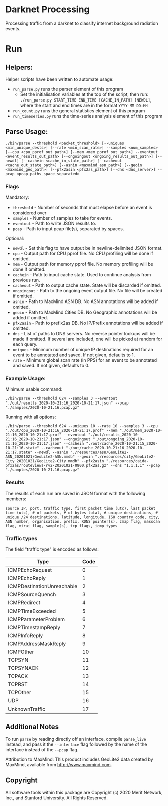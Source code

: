 # Darknet Processing

Processing traffic from a darknet to classify internet background radiation events.

# Run

## Helpers:

Helper scripts have been written to automate usage:

* `run_parse.py` runs the parser element of this program
  * Set the initialisation variables at the top of the script, then run:
  `./run_parse.py START_TIME END_TIME [CACHE_IN_PATH] [NEWDL]`, where the start and end times are in the format `YYYY-MM-DD:HH`
* `run_count.py` runs the general statistics element of this program
* `run_timeseries.py` runs the time-series analysis element of this program

## Parse Usage:

```./bin/parse --threshold <packet_threshold> [--uniques <min_unique_dests>] [--rate <min_scan_rate>] --samples <num_samples> [--cpu <cpu_pprof_out_path>] [--mem <mem_pprof_out_path>] --eventout <event_results_out_path> [--ongoingout <ongoing_results_out_path>] [--newdl] [--cachein <cache_in_state_path>] [--cacheout <cache_out_state_path>] [--asnin <maxmind_asn_path>] [--geoin <maxmind_geo_path>] [--pfx2asin <pfx2as_path>] [--dns <dns_server>] --pcap <pcap_paths_space_separated>```

### Flags

Mandatory:

* `threshold` - Number of seconds that must elapse before an event is considered over
* `samples` - Number of samples to take for events.
* `eventout` - Path to write JSON results to.
* `pcap` - Path to input pcap file(s), separated by spaces.

Optional:

* `newdl` - Set this flag to have output be in newline-delimited JSON format.
* `cpu` - Output path for CPU pprof file. No CPU profiling will be done if omitted.
* `mem` - Output path for memory pprof file. No memory profiling will be done if omitted.
* `cachein` - Path to input cache state. Used to continue analysis from previous run.
* `cacheout` - Path to output cache state. State will be discarded if omitted.
* `ongoingout` - Path to the ongoing event output file. No file will be created if omitted.
* `asnin` - Path to MaxMind ASN DB. No ASN annotations will be added if omitted.
* `geoin` - Path to MaxMind Cities DB. No Geographic annotations will be added if omitted.
* `pfx2asin` - Path to prefix2as DB. No IP/Prefix annotations will be added if omitted.
* `dns` - List of paths to DNS servers. No reverse pointer lookups will be made if omitted. If several are included, one will be picked at random for each query.
* `uniques` - Minimum number of unique IP destinations required for an event to be annotated and saved. If not given, defaults to 1.
* `rate` - Minimum global scan rate (in PPS) for an event to be annotated and saved. If not given, defaults to 0.

### Example Usage:

Minimum usable command: 

```./bin/parse --threshold 624 --samples 3 --eventout "./out/results_2020-10-21:16_2020-10-21:17.json" --pcap "./samples/2020-10-21.16.pcap.gz"```

Running with all options: 

```./bin/parse --threshold 624 --uniques 10 --rate 10 --samples 3 --cpu "./out/cpu_2020-10-21:16_2020-10-21:17.prof" --mem "./out/mem_2020-10-21:16_2020-10-21:17.prof" --eventout "./out/results_2020-10-21:16_2020-10-21:17.json" --ongoingout "./out/ongoing_2020-10-21:16_2020-10-21:17.json" --cachein "./out/cache_2020-10-21:15_2020-10-21:16.state" --cacheout "./out/cache_2020-10-21:16_2020-10-21:17.state" --newdl --asnin "./resources/asn/GeoLite2-ASN_20201021/GeoLite2-ASN.mmdb" --geoin "./resources/city/GeoLite2-City_20201021/GeoLite2-City.mmdb" --pfx2asin "./resources/caida-pfx2as/routeviews-rv2-20201021-0800.pfx2as.gz" --dns "1.1.1.1" --pcap "./samples/2020-10-21.16.pcap.gz"```

### Results

The results of each run are saved in JSON format with the following members:

```source IP, port, traffic type, first packet time (utc), last packet time (utc), # of packets, # of bytes total, # unique destinations, # unique /24 destinations, latitude, longitude, ISO country code, city, ASN number, organisation, prefix, RDNS pointer(s), zmap flag, masscan flag, mirai flag, sample(s), tcp flags, icmp types```

### Traffic types

The field "traffic type" is encoded as follows:

Type                        | Code
---                         | ---
ICMPEchoRequest             | 0
ICMPEchoReply               | 1
ICMPDestinationUnreachable  | 2
ICMPSourceQuench            | 3
ICMPRedirect                | 4
ICMPTimeExceeded            | 5
ICMPParameterProblem        | 6
ICMPTimestampReply          | 7
ICMPInfoReply               | 8
ICMPAddressMaskReply        | 9
ICMPOther                   | 10
TCPSYN                      | 11
TCPSYNACK                   | 12
TCPACK                      | 13
TCPRST                      | 14
TCPOther                    | 15
UDP                         | 16
UnknownTraffic              | 17


## Additional Notes

To run `parse` by reading directly off an interface, compile `parse_live` instead, and pass it the `--interface` flag followed by the name of the interface instead of the `--pcap` flag.

Attribution to MaxMind: This product includes GeoLite2 data created by MaxMind, available from http://www.maxmind.com.

## Copyright

All software tools within this package are Copyright (c) 2020 Merit Network, Inc.,
and Stanford University. All Rights Reserved.
